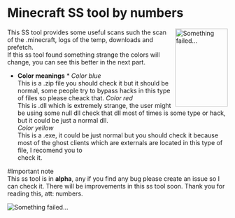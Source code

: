# Minecraft SS tool by numbers

<img src="https://www.wgu.edu/content/dam/web-sites/blog-newsroom/blog/images/national/2019/august/grey-hat-hacking.jpg" align="right"
     alt="Something failed..." width="120" height="178">

This SS tool provides some useful scans such the scan of the .minecraft, logs of the temp, downloads and prefetch. <br>
If this ss tool found something strange the colors will change, you can see this better in the next part.

* **Color meanings** *
  *Color blue*<br>
  This is a .zip file you should check it but it should be normal, some people try to bypass hacks in this type of files so please cheack that.
  *Color red*<br>
  This is .dll which is extremely strange, the user might be using some null dll check that dll most of times is some type or hack, but it could be just a normal dll. <br>
  *Color yellow* <br>
  This is a .exe, it could be just normal but you should check it because most of the ghost clients which are externals are located in this type of file, I recomend you to <br>
  check it.<br>

#Important note
<br>
This ss tool is in **alpha**, any if you find any bug please create an issue so I can check it. 
There will be improvements in this ss tool soon.
Thank you for reading this, att: numbers.


<img src="https://i.pinimg.com/736x/33/32/6d/33326dcddbf15c56d631e374b62338dc.jpg" alt="Something failed...">
